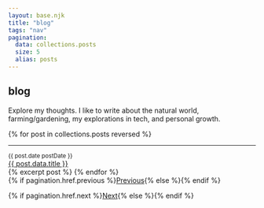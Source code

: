 ```yaml
---
layout: base.njk
title: "blog"
tags: "nav"
pagination:
  data: collections.posts
  size: 5
  alias: posts
---
```


## blog
<section>
  <p>Explore my thoughts. I like to write about the natural world, farming/gardening, my explorations in tech, and personal growth.</p>
</section>

{% for post in collections.posts reversed %}
  <div class="blog">
    <div>
      <hr>
      <small>
        {{ post.date postDate }}
      </small>
    </div>
    <div>
      <a class="blog-title" href="{{post.url}}">{{ post.data.title }}</a>
    </div>
  </div>
    {% excerpt post %}
{% endfor %}
<section>
<nav aria-labelledby="my-pagination">
  {% if pagination.href.previous %}<a href="{{ pagination.href.previous }}">Previous</a>{% else %}{% endif %}
  
  {% if pagination.href.next %}<a href="{{ pagination.href.next }}">Next</a>{% else %}{% endif %}
  </ol>
</nav>
</section>



